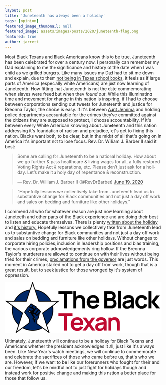 ```yaml
---
layout: post
title: 'Juneteenth has always been a holiday'
tags: [opinion]
featured_image_thumbnail: null
featured_image: assets/images/posts/2020/juneteenth-flag.png
featured: true
author: jarrett
---
```


Most Black Texans and Black Americans know this to be true, Juneteenth has been celebrated for over a century now. I personally can remember my Dad explaining to me the significance and history of the date when I was child as we grilled burgers. Like many issues my Dad had to sit me down and explain, due to them [not being in Texas school books](https://news.yahoo.com/did-learn-juneteenth-school-many-210400496.html), it feels as if large parts of America (especially white Americans) are just now learning of Juneteenth. <!--more--> How fitting that Juneteenth is not the date commemorating when slaves were freed but when they *found out*. While this illuminating time and movement for change in this nation is inspiring, if I had to choose between corporations sending out tweets for Juneteenth and justice for Breonna Taylor, the choice is easy. If it's between [Aunt Jemima](https://www.cnn.com/2020/06/19/business/racist-brands-aunt-jemima-chiquita/index.html) and holding police departments accountable for the crimes they've committed against the citizens they are supposed to protect, I choose accountability. If it's between every White American knowing about Juneteenth and this nation addressing it's foundation of racism and prejudice, let's get to fixing this nation. Blacks want both, to be clear, but in the midst of all that's going on in America it's important not to lose focus. Rev. Dr. William J. Barber II said it best:

<blockquote class="twitter-tweet"><p lang="en" dir="ltr">Some are calling for Juneteenth to be a national holiday. How about we go further &amp; pass healthcare &amp; living wages for all, a fully restored Voting Rights Act &amp; reparations, etc. Please don’t just ask for a holiday. Let’s make it a holy day of repentance &amp; reconstruction.</p>&mdash; Rev. Dr. William J. Barber II (@RevDrBarber) <a href="https://twitter.com/RevDrBarber/status/1273993146960052225?ref_src=twsrc%5Etfw">June 19, 2020</a></blockquote> <script async src="https://platform.twitter.com/widgets.js" charset="utf-8"></script>

<blockquote class="alignleft">“Hopefully lessons we collectively take from Juneteenth lead us to substantive change for Black communities and not just a day off work and sales on bedding and furniture like other holidays."</blockquote>

I commend all who for whatever reason are just now learning about Juneteeth and other parts of the Black experience and are doing their best to listen and educate themselves. There is plenty [written about the holiday](https://www.nytimes.com/article/juneteenth-day-celebration.html) and [it's history.](https://www.pbs.org/wnet/african-americans-many-rivers-to-cross/history/what-is-juneteenth/) Hopefully lessons we collectively take from Juneteenth lead us to substantive change for Black communities and not just a day off work and sales on bedding and furniture like other holidays. Without changes to corporate hiring policies, inclusion in leadership positions and bias training, the various corporate acknowledgements  ring hollow. If the Breonna Taylor's murderers are allowed to continue on with their lives without being tried for their crimes, [proclamations from the governor](https://www.wlky.com/article/gov-beshear-signs-proclamation-making-friday-juneteenth-national-freedom-day/32910987) are just words. This moment in America started not to get a day off from work, though that is a great result, but to seek justice for those wronged by it's system of oppression.

![](assets/images/logo/flag-logo-brand.svg#right)

Ultimately, Juneteenth will continue to be a holiday for Black Texans and Americans whether the president acknowledges it all, just like it's always been. Like New Year's watch meetings, we will continue to commemorate and celebrate the sacrifices of those who came before us, that's who we are. However, If we want to be like our forerunners who fought for their and our freedom, let's be mindful not to just fight for holidays though and instead work for positive change and making this nation a better place for those that follow us.
